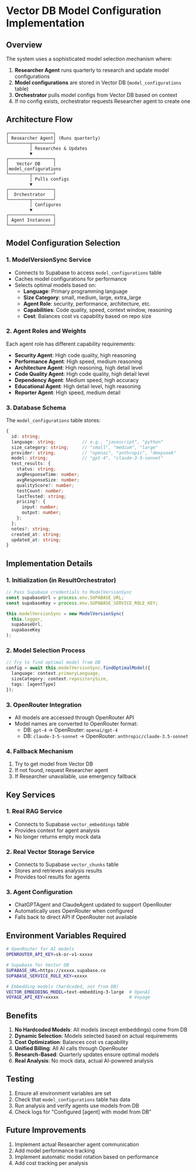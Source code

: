 # Vector DB Model Configuration Implementation

## Overview

The system uses a sophisticated model selection mechanism where:
1. **Researcher Agent** runs quarterly to research and update model configurations
2. **Model configurations** are stored in Vector DB (`model_configurations` table)
3. **Orchestrator** pulls model configs from Vector DB based on context
4. If no config exists, orchestrator requests Researcher agent to create one

## Architecture Flow

```
┌─────────────────┐
│ Researcher Agent│ (Runs quarterly)
└────────┬────────┘
         │ Researches & Updates
         ▼
┌─────────────────┐
│   Vector DB     │
│model_configurations
└────────┬────────┘
         │ Pulls configs
         ▼
┌─────────────────┐
│  Orchestrator   │
└────────┬────────┘
         │ Configures
         ▼
┌─────────────────┐
│ Agent Instances │
└─────────────────┘
```

## Model Configuration Selection

### 1. ModelVersionSync Service
- Connects to Supabase to access `model_configurations` table
- Caches model configurations for performance
- Selects optimal models based on:
  - **Language**: Primary programming language
  - **Size Category**: small, medium, large, extra_large
  - **Agent Role**: security, performance, architecture, etc.
  - **Capabilities**: Code quality, speed, context window, reasoning
  - **Cost**: Balances cost vs capability based on repo size

### 2. Agent Roles and Weights

Each agent role has different capability requirements:

- **Security Agent**: High code quality, high reasoning
- **Performance Agent**: High speed, medium reasoning
- **Architecture Agent**: High reasoning, high detail level
- **Code Quality Agent**: High code quality, high detail level
- **Dependency Agent**: Medium speed, high accuracy
- **Educational Agent**: High detail level, high reasoning
- **Reporter Agent**: High speed, medium detail

### 3. Database Schema

The `model_configurations` table stores:
```typescript
{
  id: string;
  language: string;          // e.g., "javascript", "python"
  size_category: string;     // "small", "medium", "large"
  provider: string;          // "openai", "anthropic", "deepseek"
  model: string;             // "gpt-4", "claude-3-5-sonnet"
  test_results: {
    status: string;
    avgResponseTime: number;
    avgResponseSize: number;
    qualityScore?: number;
    testCount: number;
    lastTested: string;
    pricing?: {
      input: number;
      output: number;
    };
  };
  notes?: string;
  created_at: string;
  updated_at: string;
}
```

## Implementation Details

### 1. Initialization (in ResultOrchestrator)
```typescript
// Pass Supabase credentials to ModelVersionSync
const supabaseUrl = process.env.SUPABASE_URL;
const supabaseKey = process.env.SUPABASE_SERVICE_ROLE_KEY;

this.modelVersionSync = new ModelVersionSync(
  this.logger,
  supabaseUrl,
  supabaseKey
);
```

### 2. Model Selection Process
```typescript
// Try to find optimal model from DB
config = await this.modelVersionSync.findOptimalModel({
  language: context.primaryLanguage,
  sizeCategory: context.repositorySize,
  tags: [agentType]
});
```

### 3. OpenRouter Integration
- All models are accessed through OpenRouter API
- Model names are converted to OpenRouter format:
  - DB: `gpt-4` → OpenRouter: `openai/gpt-4`
  - DB: `claude-3-5-sonnet` → OpenRouter: `anthropic/claude-3.5-sonnet`

### 4. Fallback Mechanism
1. Try to get model from Vector DB
2. If not found, request Researcher agent
3. If Researcher unavailable, use emergency fallback

## Key Services

### 1. Real RAG Service
- Connects to Supabase `vector_embeddings` table
- Provides context for agent analysis
- No longer returns empty mock data

### 2. Real Vector Storage Service
- Connects to Supabase `vector_chunks` table
- Stores and retrieves analysis results
- Provides tool results for agents

### 3. Agent Configuration
- ChatGPTAgent and ClaudeAgent updated to support OpenRouter
- Automatically uses OpenRouter when configured
- Falls back to direct API if OpenRouter not available

## Environment Variables Required

```bash
# OpenRouter for AI models
OPENROUTER_API_KEY=sk-or-v1-xxxxx

# Supabase for Vector DB
SUPABASE_URL=https://xxxxx.supabase.co
SUPABASE_SERVICE_ROLE_KEY=xxxxx

# Embedding models (hardcoded, not from DB)
VECTOR_EMBEDDING_MODEL=text-embedding-3-large  # OpenAI
VOYAGE_API_KEY=xxxxx                           # Voyage
```

## Benefits

1. **No Hardcoded Models**: All models (except embeddings) come from DB
2. **Dynamic Selection**: Models selected based on actual requirements
3. **Cost Optimization**: Balances cost vs capability
4. **Unified Billing**: All AI calls through OpenRouter
5. **Research-Based**: Quarterly updates ensure optimal models
6. **Real Analysis**: No mock data, actual AI-powered analysis

## Testing

1. Ensure all environment variables are set
2. Check that `model_configurations` table has data
3. Run analysis and verify agents use models from DB
4. Check logs for "Configured [agent] with model from DB"

## Future Improvements

1. Implement actual Researcher agent communication
2. Add model performance tracking
3. Implement automatic model rotation based on performance
4. Add cost tracking per analysis